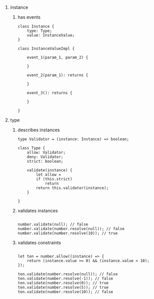 
1. instance
	1. has events
	
		```
		class Instance {
			type: Type;
			value: InstanceValue;
		}

		class InstanceValueImpl {
		
			event_1(param_1, param_2) {
			
			}
		
			event_2(param_1): returns {
			
			}

			event_3(): returns {
			
			}

		}
		```
		
2. type
	1. describes instances
	
		```
		type Validator = (instance: Instance) => boolean;
		
		class Type {
			allow: Validator;
			deny: Validator;
			strict: boolean;
		
			validate(instance) {
				let allow = 
				if (this.strict)
					return
				return this.validator(instance);
			}
		
		}
		```

	2. validates instances
	
		```
		
		number.validate(null); // false
		number.validate(number.resolve(null)); // false
		number.validate(number.resolve(10)); // true
		```
		
	3. validates constraints
	
		```
		
		let ten = number.allow((instance) => {
			return (instance.value >= 0) && (instance.value < 10);
		});
		
		ten.validate(number.resolve(null)); // false
		ten.validate(number.resolve(-1)); // false
		ten.validate(number.resolve(0)); // true
		ten.validate(number.resolve(5)); // true
		ten.validate(number.resolve(10)); // false
		
		```
